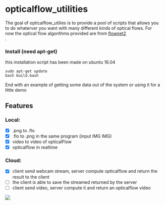 opticalflow_utilities
======================
The goal of opticalflow_utilies is to provide a pool of scripts that allows you to do whaterver you want with many different 
kinds of optical flows. For now the optical flow algorithms provided are from <a href="https://github.com/lmb-freiburg/flownet2" target="_blank">flownet2</a><br>.


### Install (need apt-get)

this installation script has been made on ubuntu 16.04

```
sudo apt-get update
bash build.bash
```

End with an example of getting some data out of the system or using it for a little demo


## Features

### Local:

- [x] .png to .flo
- [x] .flo to .png in the same program (input IMG IMG)
- [x] video to video of opticalFlow
- [x] opticalflow in realtime

### Cloud:
- [x] client send webcam stream, server compute opticalflow and return the result to the client
- [ ] the client is able to save the streamed returned by the server
- [ ] client send video, server compute it and return an opticalflow video

![](https://github.com/Cjdcoy/opticalflow_utilities/blob/master/documents/OF.gif)

